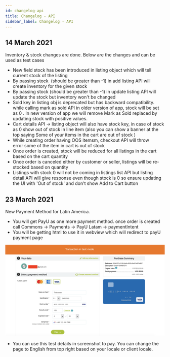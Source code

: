 ```yaml
---
id: changelog-api
title: Changelog - API
sidebar_label: Changelog - API
---
```


## 14 March 2021
Inventory & stock changes are done. Below are the changes and can be used as test cases

- New field stock has been introduced in listing object which will tell current stock of the listing
- By passing stock  (should be greater than -1) in add listing API will create inventory for the given stock
- By passing stock (should be greater than -1) in update listing API will update the stock but inventory won't be changed
- Sold key in listing obj is deprecated but has backward compatibility. while calling mark as sold API in older version of app, stock will be set as 0 . In new version of app we will remove Mark as Sold replaced by updating stock with positive values.
- Cart details API -> listing object will also have stock key, in case of stock as 0 show out of stock in line item (also you can show a banner at the top saying Some of your items in the cart are out of stock ) 
- While creating order having OOS itemsm, checkout API will throw error some of the item in cart is out of stock
- Once order is created, stock will be reduced for all listings in the cart based on the cart quantity
- Once order is canceled either by customer or seller, listings will be re-stocked based on quantity
- Listings with stock 0 will not be coming in listings list API but listing detail API will give response even though stock is 0 so ensure updating the UI with 'Out of stock' and don't show Add to Cart button


## 23 March 2021
New Payment Method for Latin America. 
- You will get PayU as one more payment method. once order is created call Commons -> Payments -> PayU Latam -> paymentIntent
- You will be getting html to use it in webview which will redirect to payU payment page

<img src="/img/payU-test-card-details.png" alt="payU-test-card-details" width="700"/>

- You can use this test details in screenshot to pay. You can change the page to English from top right based on your locale or client locale.
